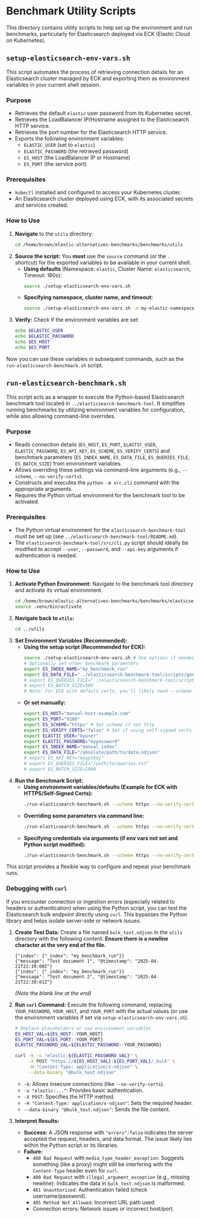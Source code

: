 # Benchmark Utility Scripts

This directory contains utility scripts to help set up the environment and run benchmarks, particularly for Elasticsearch deployed via ECK (Elastic Cloud on Kubernetes).

## `setup-elasticsearch-env-vars.sh`

This script automates the process of retrieving connection details for an Elasticsearch cluster managed by ECK and exporting them as environment variables in your current shell session.

### Purpose

-   Retrieves the default `elastic` user password from its Kubernetes secret.
-   Retrieves the LoadBalancer IP/Hostname assigned to the Elasticsearch HTTP service.
-   Retrieves the port number for the Elasticsearch HTTP service.
-   Exports the following environment variables:
    -   `ELASTIC_USER` (set to `elastic`)
    -   `ELASTIC_PASSWORD` (the retrieved password)
    -   `ES_HOST` (the LoadBalancer IP or Hostname)
    -   `ES_PORT` (the service port)

### Prerequisites

-   `kubectl` installed and configured to access your Kubernetes cluster.
-   An Elasticsearch cluster deployed using ECK, with its associated secrets and services created.

### How to Use

1.  **Navigate** to the `utils` directory:
    ```bash
    cd /home/brown/elastic-alternatives-benchmarks/benchmarks/utils
    ```
2.  **Source the script:** You **must** use the `source` command (or the `.` shortcut) for the exported variables to be available in your current shell.
    *   **Using defaults** (Namespace: `elastic`, Cluster Name: `elasticsearch`, Timeout: 180s):
        ```bash
        source ./setup-elasticsearch-env-vars.sh
        ```
    *   **Specifying namespace, cluster name, and timeout:**
        ```bash
        source ./setup-elasticsearch-env-vars.sh -n my-elastic-namespace -c my-es-cluster -t 300
        ```
3.  **Verify:** Check if the environment variables are set:
    ```bash
    echo $ELASTIC_USER
    echo $ELASTIC_PASSWORD
    echo $ES_HOST
    echo $ES_PORT
    ```

Now you can use these variables in subsequent commands, such as the `run-elasticsearch-benchmark.sh` script.

## `run-elasticsearch-benchmark.sh`

This script acts as a wrapper to execute the Python-based Elasticsearch benchmark tool located in `../elasticsearch-benchmark-tool`. It simplifies running benchmarks by utilizing environment variables for configuration, while also allowing command-line overrides.

### Purpose

-   Reads connection details (`ES_HOST`, `ES_PORT`, `ELASTIC_USER`, `ELASTIC_PASSWORD`, `ES_API_KEY`, `ES_SCHEME`, `ES_VERIFY_CERTS`) and benchmark parameters (`ES_INDEX_NAME`, `ES_DATA_FILE`, `ES_QUERIES_FILE`, `ES_BATCH_SIZE`) from environment variables.
-   Allows overriding these settings via command-line arguments (e.g., `--scheme`, `--no-verify-certs`).
-   Constructs and executes the `python -m src.cli` command with the appropriate arguments.
-   Requires the Python virtual environment for the benchmark tool to be activated.

### Prerequisites

-   The Python virtual environment for the `elasticsearch-benchmark-tool` must be set up (see `../elasticsearch-benchmark-tool/README.md`).
-   The `elasticsearch-benchmark-tool/src/cli.py` script should ideally be modified to accept `--user`, `--password`, and `--api-key` arguments if authentication is needed.

### How to Use

1.  **Activate Python Environment:** Navigate to the benchmark tool directory and activate its virtual environment.
    ```bash
    cd /home/brown/elastic-alternatives-benchmarks/benchmarks/elasticsearch-benchmark-tool
    source .venv/bin/activate
    ```
2.  **Navigate back to `utils`:**
    ```bash
    cd ../utils
    ```
3.  **Set Environment Variables (Recommended):**
    *   **Using the setup script (Recommended for ECK):**
        ```bash
        source ./setup-elasticsearch-env-vars.sh # Use options if needed (-n, -c, -t)
        # Optionally set other benchmark parameters
        export ES_INDEX_NAME="my_benchmark_run"
        export ES_DATA_FILE="../elasticsearch-benchmark-tool/scripts/generated_logs.ndjson"
        # export ES_QUERIES_FILE="../elasticsearch-benchmark-tool/scripts/queries.txt"
        # export ES_BATCH_SIZE=500
        # Note: For ECK with default certs, you'll likely need --scheme https --no-verify-certs
        ```
    *   **Or set manually:**
        ```bash
        export ES_HOST="manual-host.example.com"
        export ES_PORT="9200"
        export ES_SCHEME="https" # Set scheme if not http
        export ES_VERIFY_CERTS="false" # Set if using self-signed certs
        export ELASTIC_USER="myuser"
        export ELASTIC_PASSWORD="mypassword"
        export ES_INDEX_NAME="manual_index"
        export ES_DATA_FILE="/absolute/path/to/data.ndjson"
        # export ES_API_KEY="myapikey"
        # export ES_QUERIES_FILE="/path/to/queries.txt"
        # export ES_BATCH_SIZE=1000
        ```
4.  **Run the Benchmark Script:**
    *   **Using environment variables/defaults (Example for ECK with HTTPS/Self-Signed Certs):**
        ```bash
        ./run-elasticsearch-benchmark.sh --scheme https --no-verify-certs
        ```
    *   **Overriding some parameters via command line:**
        ```bash
        ./run-elasticsearch-benchmark.sh --scheme https --no-verify-certs -h localhost -p 9201 -i test_index -b 2000 -q ../elasticsearch-benchmark-tool/scripts/queries.txt
        ```
    *   **Specifying credentials via arguments (if env vars not set and Python script modified):**
        ```bash
        ./run-elasticsearch-benchmark.sh --scheme https --no-verify-certs -h localhost -U someuser -P somepass -d ../elasticsearch-benchmark-tool/scripts/generated_logs.ndjson
        ```

This script provides a flexible way to configure and repeat your benchmark runs.

### Debugging with `curl`

If you encounter connection or ingestion errors (especially related to headers or authentication) when using the Python script, you can test the Elasticsearch bulk endpoint directly using `curl`. This bypasses the Python library and helps isolate server-side or network issues.

1.  **Create Test Data:** Create a file named `bulk_test.ndjson` in the `utils` directory with the following content. **Ensure there is a newline character at the very end of the file.**
    ```ndjson
    {"index": {"_index": "my_benchmark_run"}}
    {"message": "Test document 1", "@timestamp": "2025-04-21T22:30:00Z"}
    {"index": {"_index": "my_benchmark_run"}}
    {"message": "Test document 2", "@timestamp": "2025-04-21T22:30:01Z"}

    ```
    *(Note the blank line at the end)*

2.  **Run `curl` Command:** Execute the following command, replacing `YOUR_PASSWORD`, `YOUR_HOST`, and `YOUR_PORT` with the actual values (or use the environment variables if set via `setup-elasticsearch-env-vars.sh`).
    ```bash
    # Replace placeholders or use environment variables
    ES_HOST_VAL=${ES_HOST:-YOUR_HOST}
    ES_PORT_VAL=${ES_PORT:-YOUR_PORT}
    ELASTIC_PASSWORD_VAL=${ELASTIC_PASSWORD:-YOUR_PASSWORD}

    curl -k -u "elastic:${ELASTIC_PASSWORD_VAL}" \
         -X POST "https://${ES_HOST_VAL}:${ES_PORT_VAL}/_bulk" \
         -H "Content-Type: application/x-ndjson" \
         --data-binary "@bulk_test.ndjson"
    ```
    *   `-k`: Allows insecure connections (like `--no-verify-certs`).
    *   `-u "elastic:..."`: Provides basic authentication.
    *   `-X POST`: Specifies the HTTP method.
    *   `-H "Content-Type: application/x-ndjson"`: Sets the required header.
    *   `--data-binary "@bulk_test.ndjson"`: Sends the file content.

3.  **Interpret Results:**
    *   **Success:** A JSON response with `"errors":false` indicates the server accepted the request, headers, and data format. The issue likely lies within the Python script or its libraries.
    *   **Failure:**
        *   `400 Bad Request` with `media_type_header_exception`: Suggests something (like a proxy) might still be interfering with the `Content-Type` header even for `curl`.
        *   `400 Bad Request` with `illegal_argument_exception` (e.g., missing newline): Indicates the data in `bulk_test.ndjson` is malformed.
        *   `401 Unauthorized`: Authentication failed (check username/password).
        *   `405 Method Not Allowed`: Incorrect URL path used.
        *   Connection errors: Network issues or incorrect host/port.
